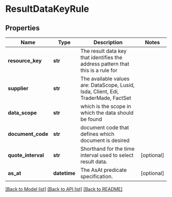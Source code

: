 # ResultDataKeyRule

## Properties
Name | Type | Description | Notes
------------ | ------------- | ------------- | -------------
**resource_key** | **str** | The result data key that identifies the address pattern that this is a rule for | 
**supplier** | **str** | The available values are: DataScope, Lusid, Isda, Client, Edi, TraderMade, FactSet | 
**data_scope** | **str** | which is the scope in which the data should be found | 
**document_code** | **str** | document code that defines which document is desired | 
**quote_interval** | **str** | Shorthand for the time interval used to select result data. | [optional] 
**as_at** | **datetime** | The AsAt predicate specification. | [optional] 

[[Back to Model list]](../README.md#documentation-for-models) [[Back to API list]](../README.md#documentation-for-api-endpoints) [[Back to README]](../README.md)


